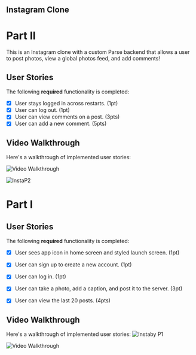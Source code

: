 ## Instagram Clone


# Part II

This is an Instagram clone with a custom Parse backend that allows a user to post photos, view a global photos feed, and add comments!

## User Stories

The following **required** functionality is completed:

- [x] User stays logged in across restarts. (1pt)
- [x] User can log out. (1pt)
- [x] User can view comments on a post. (3pts)
- [x] User can add a new comment. (5pts)

## Video Walkthrough

Here's a walkthrough of implemented user stories:

<img src='http://i.imgur.com/link/to/your/gif/file.gif' title='Video Walkthrough' width='' alt='Video Walkthrough' />

![InstaP2](https://user-images.githubusercontent.com/97801601/159133752-92de7aa7-a2f0-4bdc-8027-e53e762d2288.gif)





# Part I

## User Stories

The following **required** functionality is completed:

- [x] User sees app icon in home screen and styled launch screen. (1pt)
- [x] User can sign up to create a new account. (1pt)
- [x] User can log in. (1pt)
- [x] User can take a photo, add a caption, and post it to the server. (3pt)
- [x] User can view the last 20 posts. (4pts)


## Video Walkthrough

Here's a walkthrough of implemented user stories:
![Instaby P1](https://user-images.githubusercontent.com/97801601/156832037-802ac2c5-406b-4f85-a6e7-74ecef5fc48d.gif)



<img src='http://i.imgur.com/link/to/your/gif/file.gif' title='Video Walkthrough' width='' alt='Video Walkthrough' />
